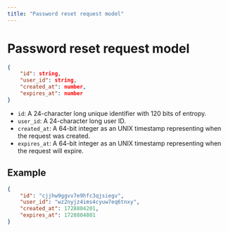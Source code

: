 ```yaml
---
title: "Password reset request model"
---
```


# Password reset request model

```json
{
    "id": string,
    "user_id": string,
    "created_at": number,
    "expires_at": number
}
```

- `id`: A 24-character long unique identifier with 120 bits of entropy.
- `user_id`: A 24-character long user ID.
- `created_at`: A 64-bit integer as an UNIX timestamp representing when the request was created.
- `expires_at`: A 64-bit integer as an UNIX timestamp representing when the request will expire.

## Example

```json
{
    "id": "cjjhw9ggvv7e9hfc3qjsiegv",
    "user_id": "wz2nyjz4ims4cyuw7eq6tnxy",
    "created_at": 1728804201,
    "expires_at": 1728804801
}
```
